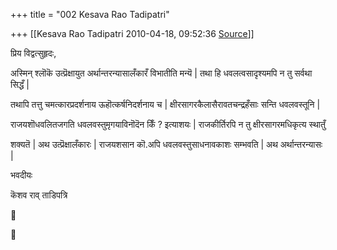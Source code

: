 +++
title = "002 Kesava Rao Tadipatri"

+++
[[Kesava Rao Tadipatri	2010-04-18, 09:52:36 [Source](https://groups.google.com/g/bvparishat/c/lv5R26paP00)]]



प्रिय विद्वत्सुहृदः,  

अस्मिन् श्लॊकॆ उत्प्रॆक्षायुत अर्थान्तरन्यासालँकारँ विभातीति मन्यॆ \| तथा हि धवलत्वसादृश्यमपि न तु सर्वथा सिद्धँ \|

तथापि तत्तु चमत्कारप्रदर्शनाय ऊहॊत्कर्षनिदर्शनाय च \| क्षीरसागरकैलासैरावतचन्द्रहँसाः सन्ति धवलवस्तूनि \|

राजयशॊधवलितजगति धवलवस्तुमृगयाविनॊदॆन किँ ? इत्याशयः \| राजकीर्तिरपि न तु क्षीरसागरमधिकृत्य स्थातुँ

शक्यतॆ \| अथ उत्प्रॆक्षालँकारः \| राजयशसान कॊ.अपि धवलवस्तुसाधनावकाशः सम्भवति \| अथ अर्थान्तरन्यासः \|



भवदीयः

कॆशव राव् ताडिपत्रि





